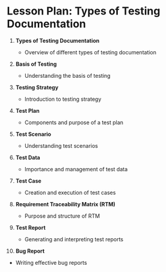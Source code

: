 # Lesson Plan: Types of Testing Documentation

1. **Types of Testing Documentation**
   - Overview of different types of testing documentation

2. **Basis of Testing**
   - Understanding the basis of testing

3. **Testing Strategy**
   - Introduction to testing strategy

4. **Test Plan**
   - Components and purpose of a test plan

5. **Test Scenario**
   - Understanding test scenarios

6. **Test Data**
   - Importance and management of test data

7. **Test Case**
   - Creation and execution of test cases

8. **Requirement Traceability Matrix (RTM)**
   - Purpose and structure of RTM

9. **Test Report**
   - Generating and interpreting test reports

10. **Bug Report**
   - Writing effective bug reports
